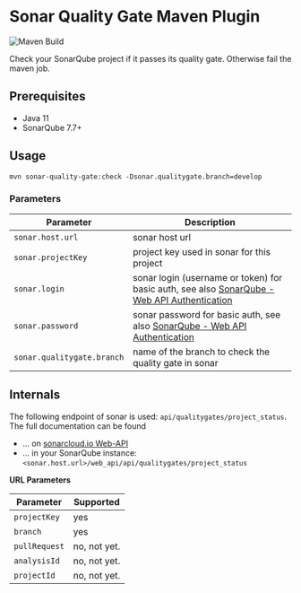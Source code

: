 # Sonar Quality Gate Maven Plugin

![Maven Build](https://github.com/r0bb3n/sonar-quality-gate-maven-plugin/workflows/Maven%20Build/badge.svg)

Check your SonarQube project if it passes its quality gate. Otherwise fail the maven job.

## Prerequisites

* Java 11
* SonarQube 7.7+

## Usage

```
mvn sonar-quality-gate:check -Dsonar.qualitygate.branch=develop
```

### Parameters

| Parameter                  | Description                                                                                                       |
|----------------------------|-------------------------------------------------------------------------------------------------------------------|
| `sonar.host.url`           | sonar host url                                                                                                    |
| `sonar.projectKey`         | project key used in sonar for this project                                                                        |
| `sonar.login`              | sonar login (username or token) for basic auth, see also [SonarQube - Web API Authentication][sonar-web-api-auth] |
| `sonar.password`           | sonar password for basic auth, see also [SonarQube - Web API Authentication][sonar-web-api-auth]                  |
| `sonar.qualitygate.branch` | name of the branch to check the quality gate in sonar                                                             |

## Internals

The following endpoint of sonar is used: `api/qualitygates/project_status`. 
The full documentation can be found  
* ... on [sonarcloud.io Web-API](https://sonarcloud.io/web_api/api/qualitygates/project_status)
* ... in your SonarQube instance: `<sonar.host.url>/web_api/api/qualitygates/project_status`

**URL Parameters**
 
| Parameter     | Supported    |
|---------------|--------------|
| `projectKey`  | yes          |
| `branch`      | yes          |
| `pullRequest` | no, not yet. |
| `analysisId`  | no, not yet. |
| `projectId`   | no, not yet. |


[sonar-web-api-auth]: https://docs.sonarqube.org/latest/extend/web-api/

